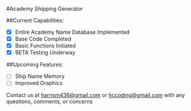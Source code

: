 #Academy Shipping Generator

##Current Capabilities:
- [x] Entire Academy Name Database Implemented
- [x] Base Code Completed
- [x] Basic Functions Initiated
- [x] BETA Testing Underway

##Upcoming Features:
  - [ ] Ship Name Memory
  - [ ] Improved Graphics

Contact us at harrism436@gmail.com or hccoding@gmail.com with any questions, comments, or concerns 
